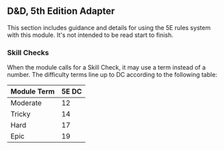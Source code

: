 ## D&D, 5th Edition Adapter

This section includes guidance and details for using the 5E rules system with this module.
It's not intended to be read start to finish.

### Skill Checks

When the module calls for a Skill Check, it may use a term instead of a number.
The difficulty terms line up to DC according to the following table:

| Module Term | 5E DC |
| ----------- | ----- |
| Moderate    | 12    |
| Tricky      | 14    |
| Hard        | 17    |
| Epic        | 19    |
